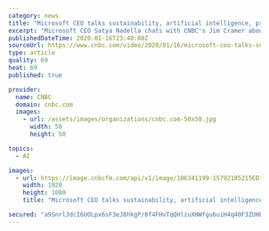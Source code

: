```yaml
---
category: news
title: "Microsoft CEO talks sustainability, artificial intelligence, privacy and satisfying shareholders"
excerpt: "Microsoft CEO Satya Nadella chats with CNBC's Jim Cramer about the software giant's plans to become carbon negative by 2030."
publishedDateTime: 2020-01-16T23:40:00Z
sourceUrl: https://www.cnbc.com/video/2020/01/16/microsoft-ceo-talks-sustainability-ai-privacy-and-shareholders.html
type: article
quality: 69
heat: 69
published: true

provider:
  name: CNBC
  domain: cnbc.com
  images:
    - url: /assets/images/organizations/cnbc.com-50x50.jpg
      width: 50
      height: 50

topics:
  - AI

images:
  - url: https://image.cnbcfm.com/api/v1/image/106341199-15792185215ED1-MM-Block-B-011620.jpg?v=1579218520
    width: 1920
    height: 1080
    title: "Microsoft CEO talks sustainability, artificial intelligence, privacy and satisfying shareholders"

secured: "a9SnrlJdcI6UOLpx6sF3eJ8hkgP/0f4FHvTqQHlzuXHWfgu6uiH4q40F3ZUHEfJ6OOcOHjUhiVmrervDCYfaixT5QfPruGEqVH63gXoYCLTE6ju8jsl0JLSCAgapwj9jt77AUpUH77tTz67K9C2JjHkBAYZSVlF35Hc1HGhE4iU4AC+aO/ymxd7Te14WEPjoq7M0bFsmkWOyJ1dAEM1SG5UBU1g4NE8lfYKgUZwuIyW6hztxeUCk92oCNbGetURHHB7ZjxPyLU7Ufi14lHZZXoY2WTqXElVkshcL4J9vDeI=;dZtWthaQE3vGfRHSlZLRJw=="
---
```



